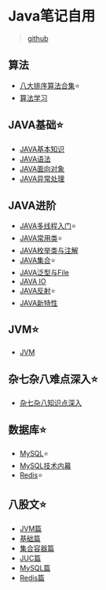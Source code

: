 # Java笔记自用

> [github](https://ricksanchezo137.github.io/RickaSanchezo137/)

## 算法

- [八大排序算法合集](/docs/算法/排序算法合集.md):star:
- [算法学习](/docs/算法/算法总结.md)

## JAVA基础:star:

- [JAVA基本知识](/docs/JAVA基础/JAVA基础.md)
- [JAVA语法](/docs/JAVA基础/JAVA语法.md)
- [JAVA面向对象](/docs/JAVA基础/JAVA面向对象.md)
- [JAVA异常处理](/docs/JAVA基础/JAVA异常处理.md)

## JAVA进阶

- [JAVA多线程入门](/docs/JAVA进阶/JAVA多线程.md):star:
- [JAVA常用类](/docs/JAVA进阶/JAVA常用类.md):star:
- [JAVA枚举类与注解](/docs/JAVA进阶/JAVA枚举类与注解.md)
- [JAVA集合](/docs/JAVA进阶/JAVA集合.md):star:
- [JAVA泛型与File](/docs/JAVA进阶/JAVA泛型与File.md)
- [JAVA IO](/docs/JAVA进阶/JAVAIO.md)
- [JAVA反射](/docs/JAVA进阶/JAVA反射.md):star:
- [JAVA新特性](/docs/JAVA新特性/JAVA新特性.md)

## JVM:star:

- [JVM](/docs/JVM/JVM.md)

## 杂七杂八难点深入:star:

- [杂七杂八知识点深入](/docs/杂七杂八知识点深入/杂七杂八知识点深入.md)

## 数据库:star:

- [MySQL](/docs/数据库/MySQL.md):star:
- [MySQL技术内幕](/docs/数据库/MySQL技术内幕.md)
- [Redis](/docs/数据库/Redis.md):star:

## 八股文:star:

- [JVM篇](/docs/八股文背诵版/八股文背诵版_JVM篇.md)
- [基础篇](/docs/八股文背诵版/八股文背诵版_Java基础篇.md)
- [集合容器篇](/docs/八股文背诵版/八股文背诵版_集合容器篇.md)
- [JUC篇](/docs/八股文背诵版/八股文背诵版_JUC篇.md)
- [MySQL篇](/docs/八股文背诵版/八股文背诵版_MySQL篇.md)
- [Redis篇](/docs/八股文背诵版/八股文背诵版_Redis篇.md)